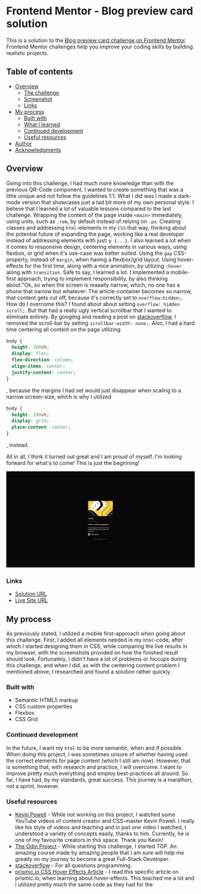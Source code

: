 # Frontend Mentor - Blog preview card solution

This is a solution to the [Blog preview card challenge on Frontend Mentor](https://www.frontendmentor.io/challenges/blog-preview-card-ckPaj01IcS). Frontend Mentor challenges help you improve your coding skills by building realistic projects. 

## Table of contents

- [Overview](#overview)
  - [The challenge](#the-challenge)
  - [Screenshot](#screenshot)
  - [Links](#links)
- [My process](#my-process)
  - [Built with](#built-with)
  - [What I learned](#what-i-learned)
  - [Continued development](#continued-development)
  - [Useful resources](#useful-resources)
- [Author](#author)
- [Acknowledgments](#acknowledgments)

## Overview

Going into this challenge, I had much more knowledge than with the previous QR-Code component. I wanted to create something that was a little unique and not follow the guidelines 1:1. What I did was I made a dark-mode version that showcases just a tad bit more of my own personal style. I believe that I learned a lot of valuable lessons compared to the last challenge. Wrapping the content of the page inside `<main>` immediately, using units, such as `.rem`, by default instead of relying on `.px`. Creating classes and addressing `html`-elements in my `CSS` that way, thinking about the potential future of expanding the page, working like a real developer instead of addressing elements with just: `p {...}`. I also learned a lot when it comes to responsive design, centering elements in various ways, using flexbox, or grid when it's use-case was better suited. Using the `gap` CSS-property, instead of `margin`, when having a flexbox/grid layout. Using hover-effects for the first time, along with a nice animation, by utilizing `:hover` along with `transition`. Safe to  say, I learned a lot. I implemented a mobile-first approach, trying to implement responsibility, by also thinking about:"Ok, so when the screen is reaaally narrow, which, no one has a phone that narrow but whatever: The article-container becomes so narrow,  that content gets cut off, because it's correctly set to `overflow:hidden;`. How do I overcome  this? I found about about setting `overflow: hidden scroll;`. But that had a really ugly vertical scrollbar that I wanted to eliminate entirely. By googling and reading a post on [stackoverflow](https://stackoverflow.com), I removed the scroll-bar by setting `scrollbar-width: none;`. Also, I had a hard time centering all content on the page utilizing 

```css
body {
  height: 100vh;
  display: flex;
  flex-direction: column;
  align-items: center;
  justify-content: center;
}
```
, because the margins I had set would just disappear when scaling to a narrow screen-size, which is why I utilized 

```css
body {
  height: 100vh;
  display: grid;
  place-content: center;
}
```
, instead.

All in all, I think it turned out great and I am proud of myself. I'm looking forward for what's to come! This is just the beginning!

![](/assets/images/screenshot.png)

### Links

- [Solution URL](https://github.com/sascha-lr/blog-preview-card-challenge)
- [Live Site URL](https://sascha-lr.github.io/blog-preview-card-challenge)

## My process

As previously stated, I utilized a mobile first-approach when going about this challenge. First, I added all elements needed in my `html`-code, after which I started designing them in CSS, while comparing the live results in my browser, with the screenshots provided on how the finished result should look. Fortunately, I didn't have a lot of problems or hiccups during this challenge, and when I did, as with the centering content problem I mentioned above, I researched and found a solution rather quickly.

### Built with

- Semantic HTML5 markup
- CSS custom properties
- Flexbox
- CSS Grid

### Continued development

In the future, I want my `html` to be more semantic, when and if possible. When doing this project, I was sometimes unsure of whether having used the correct elements for page content (which I still am now). However, that is something that, with research and practice, I will overcome. I want to improve pretty much everything and employ best-practices all around. So far, I have had, by my standards, great success. This journey is a marathon, not a sprint, however.

### Useful resources

- [Kevin Powell](https://github.com/kevin-powell) - While not working on this project, I watched some YouTube videos of content creator and CSS-master Kevin Powell. I really like his style of videos and teaching and in just one video I watched, I understood a variety of concepts easily, thanks to him. Currently, he is one of my favourite creators in this space.  Thank you Kevin!
- [The Odin Project](https://www.theodinproject.com) - While starting this challenge, I started TOP. An amazing course made by amazing people that I am sure will help me greatly on my journey to become a great Full-Stack Developer.
- [stackoverflow](https://stackoverflow.com) - For all questions programming.
- [prismic.io CSS Hover Effects Article](https://prismic.io/blog/css-hover-effects) - I read this specific article on prismic.io, when learning about hover-effects. This teached me a lot and I utilized pretty much the same code as they had for the 